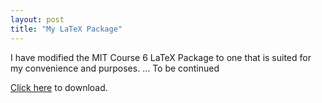 ```yaml
---
layout: post
title: "My LaTeX Package"
---
```


I have modified the MIT Course 6 LaTeX Package to one that is suited for my convenience and purposes. ... To be continued

<a href="https://raw.githubusercontent.com/Tristanchaang/tristanchaang.github.io/main/downloads/NatsirtPackage.zip" download>Click here</a> to download.

